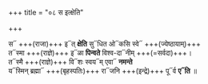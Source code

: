 +++
title = "०८ स इत्क्षेति"

+++

स᳓ +++(राजा)+++ इ᳓त् **क्षेति** सु᳓धित ओ᳓कसि स्वे᳓ +++(ज्येष्ठायाम्)+++  
त᳓स्मा +++(राज्ञे)+++ इ᳓ळा **पिन्वते** विश्व-दा᳓नीम् +++(=सर्वदा)+++।  
त᳓स्मै +++(राज्ञे)+++ वि᳓शः स्वय᳓म् एवा᳓ **नमन्ते**  
य᳓स्मिन् ब्रह्मा᳓ +++(बृहस्पतिः)+++ रा᳓जनि +++(इन्द्रे)+++ पू᳓र्व **ए᳓ति** ॥
